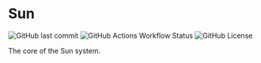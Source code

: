 # Sun
![GitHub last commit](https://img.shields.io/github/last-commit/SunDeveloppments/sun)
![GitHub Actions Workflow Status](https://img.shields.io/github/actions/workflow/status/SunDeveloppments/sun/go-tests.yml)
![GitHub License](https://img.shields.io/github/license/SunDeveloppments/sun)


The core of the Sun system. 
